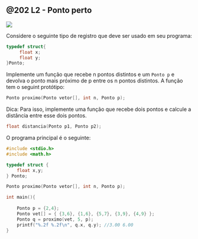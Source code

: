 ## @202 L2 - Ponto perto

![](https://raw.githubusercontent.com/qxcodefup/arcade/master/base/202/cover.jpg)

Considere o seguinte tipo de registro que deve ser usado em seu programa:

```C
typedef struct{
     float x; 
     float y;
}Ponto;
```

Implemente um função que recebe n pontos distintos e um `Ponto p` e devolva o ponto mais próximo de p entre os n pontos distintos. A função tem o seguint protótipo:

```c
Ponto proximo(Ponto vetor[], int n, Ponto p);
```

Dica: Para isso, implemente uma função que recebe dois pontos e calcule a distância entre esse dois pontos.

```c
float distancia(Ponto p1, Ponto p2);
```

O programa principal é o seguinte:

```c
#include <stdio.h>
#include <math.h>

typedef struct {
    float x,y;
} Ponto;

Ponto proximo(Ponto vetor[], int n, Ponto p);

int main(){
    
    Ponto p = {2,4};
    Ponto vet[] = { {3,6}, {1,6}, {5,7}, {3,9}, {4,9} };
    Ponto q = proximo(vet, 5, p);
    printf("%.2f %.2f\n", q.x, q.y); //3.00 6.00 
}
```



